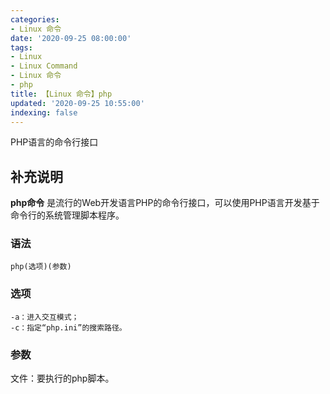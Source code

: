 ```yaml
---
categories:
- Linux 命令
date: '2020-09-25 08:00:00'
tags:
- Linux
- Linux Command
- Linux 命令
- php
title: 【Linux 命令】php
updated: '2020-09-25 10:55:00'
indexing: false
---
```


PHP语言的命令行接口

## 补充说明

**php命令** 是流行的Web开发语言PHP的命令行接口，可以使用PHP语言开发基于命令行的系统管理脚本程序。

###  语法

```shell
php(选项)(参数)
```

###  选项

```shell
-a：进入交互模式；
-c：指定“php.ini”的搜索路径。
```

###  参数

文件：要执行的php脚本。


<!-- Linux命令行搜索引擎：https://jaywcjlove.github.io/linux-command/ -->